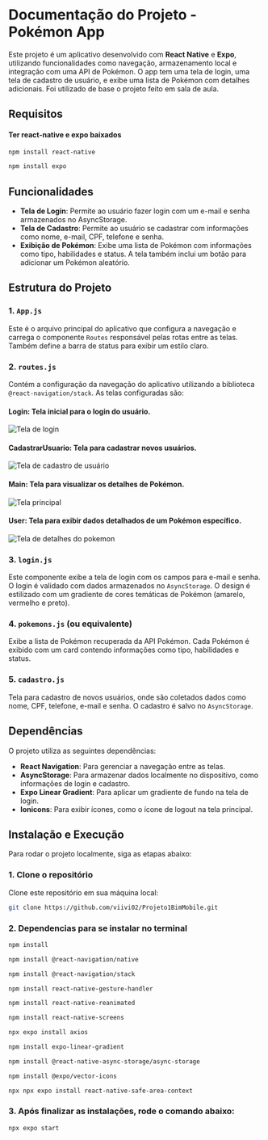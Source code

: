 # Documentação do Projeto - Pokémon App

Este projeto é um aplicativo desenvolvido com **React Native** e **Expo**, utilizando funcionalidades como navegação, armazenamento local e integração com uma API de Pokémon. O app tem uma tela de login, uma tela de cadastro de usuário, e exibe uma lista de Pokémon com detalhes adicionais. Foi utilizado de base o projeto feito em sala de aula.

## Requisitos

#### Ter react-native e expo baixados

```bash
npm install react-native
```
```bash
npm install expo
```

## Funcionalidades

- **Tela de Login**: Permite ao usuário fazer login com um e-mail e senha armazenados no AsyncStorage.
- **Tela de Cadastro**: Permite ao usuário se cadastrar com informações como nome, e-mail, CPF, telefone e senha.
- **Exibição de Pokémon**: Exibe uma lista de Pokémon com informações como tipo, habilidades e status. A tela também inclui um botão para adicionar um Pokémon aleatório.

## Estrutura do Projeto

### 1. **`App.js`**

Este é o arquivo principal do aplicativo que configura a navegação e carrega o componente `Routes` responsável pelas rotas entre as telas. Também define a barra de status para exibir um estilo claro.

### 2. **`routes.js`**

Contém a configuração da navegação do aplicativo utilizando a biblioteca `@react-navigation/stack`. As telas configuradas são:
#### **Login**: Tela inicial para o login do usuário.

![Tela de login](https://github.com/viivi02/Projeto1BimMobile/blob/e7b418724e2d3e8ac490d81a434ab8d79ef45807/imgs/LoginScreen.png)

#### **CadastrarUsuario**: Tela para cadastrar novos usuários.

![Tela de cadastro de usuário](https://github.com/viivi02/Projeto1BimMobile/blob/e7b418724e2d3e8ac490d81a434ab8d79ef45807/imgs/CadastroScreen.png)

#### **Main**: Tela para visualizar os detalhes de Pokémon.

![Tela principal](https://github.com/viivi02/Projeto1BimMobile/blob/e7b418724e2d3e8ac490d81a434ab8d79ef45807/imgs/MainScreen.png)

#### **User**: Tela para exibir dados detalhados de um Pokémon específico.

![Tela de detalhes do pokemon](https://github.com/viivi02/Projeto1BimMobile/blob/e7b418724e2d3e8ac490d81a434ab8d79ef45807/imgs/DetalhesScreen.png)

### 3. **`login.js`**

Este componente exibe a tela de login com os campos para e-mail e senha. O login é validado com dados armazenados no `AsyncStorage`. O design é estilizado com um gradiente de cores temáticas de Pokémon (amarelo, vermelho e preto).

### 4. **`pokemons.js` (ou equivalente)**

Exibe a lista de Pokémon recuperada da API Pokémon. Cada Pokémon é exibido com um card contendo informações como tipo, habilidades e status.

### 5. **`cadastro.js`**

Tela para cadastro de novos usuários, onde são coletados dados como nome, CPF, telefone, e-mail e senha. O cadastro é salvo no `AsyncStorage`.

## Dependências

O projeto utiliza as seguintes dependências:

- **React Navigation**: Para gerenciar a navegação entre as telas.
- **AsyncStorage**: Para armazenar dados localmente no dispositivo, como informações de login e cadastro.
- **Expo Linear Gradient**: Para aplicar um gradiente de fundo na tela de login.
- **Ionicons**: Para exibir ícones, como o ícone de logout na tela principal.

## Instalação e Execução

Para rodar o projeto localmente, siga as etapas abaixo:

### 1. **Clone o repositório**

Clone este repositório em sua máquina local:

```bash
git clone https://github.com/viivi02/Projeto1BimMobile.git
```

### 2. **Dependencias para se instalar no terminal**

```bash
npm install
```

```bash
npm install @react-navigation/native
```

```bash
npm install @react-navigation/stack
```

```bash
npm install react-native-gesture-handler
```

```bash
npm install react-native-reanimated
```

```bash
npm install react-native-screens
```

```bash
npx expo install axios
```

```bash
npm install expo-linear-gradient
```

```bash
npm install @react-native-async-storage/async-storage
```

```bash
npm install @expo/vector-icons
```

```bash
npx npx expo install react-native-safe-area-context
```

### 3. **Após finalizar as instalações, rode o comando abaixo:**

```bash
npx expo start
```
